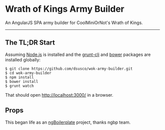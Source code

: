 # Wrath of Kings Army Builder

An AngularJS SPA army builder for CoolMiniOrNot's Wrath of Kings.

---

## The TL;DR Start

Assuming [Node.js](https://nodejs.org/) is installed and the [grunt-cli](https://github.com/gruntjs/grunt-cli) and [bower](https://github.com/bower/bower) packages are installed globally:

    $ git clone https://github.com/dsusco/wok-army-builder.git
    $ cd wok-army-builder
    $ npm install
    $ bower install
    $ grunt watch

That should open [http://localhost:3000/](http://localhost:3000/) in a browser.

## Props

This began life as an [ngBoilerplate](https://github.com/ngbp/ngbp) project, thanks ngbp team.